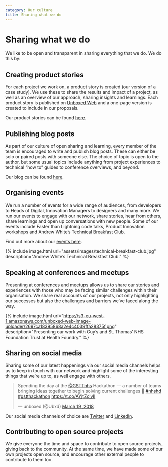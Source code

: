 ```yaml
---
category: Our culture
title: Sharing what we do
---
```


# Sharing what we do

We like to be open and transparent in sharing everything that we do. We do this by:

## Creating product stories

For each project we work on, a product story is created (our version of a case study). We use these to share the results and impact of a project, as well as an overview of our approach, sharing insights and learnings. Each product story is published on [Unboxed Web](https://unboxed.co/) and a one-page version is created to include in our proposals.

Our product stories can be found [here](https://unboxed.co/product-stories).


## Publishing blog posts

As part of our culture of open sharing and learning, every member of the team is encouraged to write and publish blog posts. These can either be solo or paired posts with someone else. The choice of topic is open to the author, but some usual topics include anything from project experiences to technical “how to” guides to conference overviews, and beyond.

Our blog can be found [here](https://unboxed.co/blog). 

## Organising events

We run a number of events for a wide range of audiences, from developers to Heads of Digital, Innovation Managers to designers and many more. We run our events to engage with our network, share stories, hear from others, share learnings and open up conversations with new people. Some of our events include Faster than Lightning code talks, Product Innovation workshops and Andrew White’s Technical Breakfast Club.

Find out more about our [events here](https://unboxed.github.io/unboxed-way/our-events.html).

{% include image.html url="assets/images/technical-breakfast-club.jpg" description="Andrew White’s Technical Breakfast Club." %}


## Speaking at conferences and meetups

Presenting at conferences and meetups allows us to share our stories and experiences with those who may be facing similar challenges within their organisation. We share real accounts of our projects, not only highlighting our successes but also the challenges and barriers we’ve faced along the way.

{% include image.html url="https://s3-eu-west-1.amazonaws.com/unboxed-web-image-uploader/2697ca18395868a2e4c4039ffa28375f.png" description="Presenting our work with Guy’s and St. Thomas’ NHS Foundation Trust at Health Foundry." %}

## Sharing on social media

Sharing some of our latest happenings via our social media channels helps us to keep in touch with our network and highlight some of the interesting things that we’re up to, as well engage with others.

<blockquote class="twitter-tweet tw-align-center"><p lang="en" dir="ltr">Spending the day at the <a href="https://twitter.com/GSTTnhs?ref_src=twsrc%5Etfw">@GSTTnhs</a> Hackathon — a number of teams bringing ideas together to begin solving current challenges 🙌 <a href="https://twitter.com/hashtag/nhshd?src=hash&amp;ref_src=twsrc%5Etfw">#nhshd</a> <a href="https://twitter.com/hashtag/gstthackathon?src=hash&amp;ref_src=twsrc%5Etfw">#gstthackathon</a> <a href="https://t.co/AYjtZclyIl">https://t.co/AYjtZclyIl</a></p>&mdash; unboxed (@Ubxd) <a href="https://twitter.com/Ubxd/status/975708816003256320?ref_src=twsrc%5Etfw">March 19, 2018</a></blockquote>
<script async src="https://platform.twitter.com/widgets.js" charset="utf-8"></script>



Our social media channels of choice are [Twitter](https://twitter.com/Ubxd) and [LinkedIn](https://www.linkedin.com/company/unboxed-consulting/).


## Contributing to open source projects

We give everyone the time and space to contribute to open source projects, giving back to the community. 
At the same time, we have made some of our own projects open source, and encourage other external 
people to contribute to them too.
